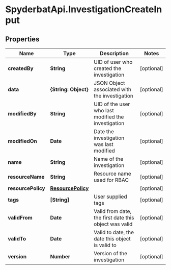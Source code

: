 # SpyderbatApi.InvestigationCreateInput

## Properties

Name | Type | Description | Notes
------------ | ------------- | ------------- | -------------
**createdBy** | **String** | UID of user who created the investigation | [optional] 
**data** | **{String: Object}** | JSON Object associated with the investigation | [optional] 
**modifiedBy** | **String** | UID of the user who last modified the investigation | [optional] 
**modifiedOn** | **Date** | Date the investigation was last modified | [optional] 
**name** | **String** | Name of the investigation | [optional] 
**resourceName** | **String** | Resource name used for RBAC | [optional] 
**resourcePolicy** | [**ResourcePolicy**](ResourcePolicy.md) |  | [optional] 
**tags** | **[String]** | User supplied tags | [optional] 
**validFrom** | **Date** | Valid from date, the first date this object was valid | [optional] 
**validTo** | **Date** | Valid to date, the date this object is valid to | [optional] 
**version** | **Number** | Version of the investigation | [optional] 


